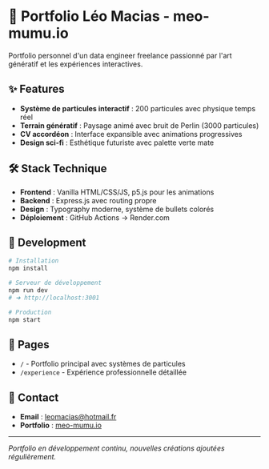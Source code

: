 # 🎨 Portfolio Léo Macias - meo-mumu.io

Portfolio personnel d'un data engineer freelance passionné par l'art génératif et les expériences interactives.

## ✨ Features

- **Système de particules interactif** : 200 particules avec physique temps réel
- **Terrain génératif** : Paysage animé avec bruit de Perlin (3000 particules)  
- **CV accordéon** : Interface expansible avec animations progressives
- **Design sci-fi** : Esthétique futuriste avec palette verte mate

## 🛠️ Stack Technique

- **Frontend** : Vanilla HTML/CSS/JS, p5.js pour les animations
- **Backend** : Express.js avec routing propre
- **Design** : Typography moderne, système de bullets colorés
- **Déploiement** : GitHub Actions → Render.com

## 🚀 Development

```bash
# Installation
npm install

# Serveur de développement
npm run dev
# ➜ http://localhost:3001

# Production
npm start
```

## 📄 Pages

- `/` - Portfolio principal avec systèmes de particules
- `/experience` - Expérience professionnelle détaillée

## 🎯 Contact

- **Email** : leomacias@hotmail.fr
- **Portfolio** : [meo-mumu.io](https://meo-mumu.io)

---

*Portfolio en développement continu, nouvelles créations ajoutées régulièrement.*
